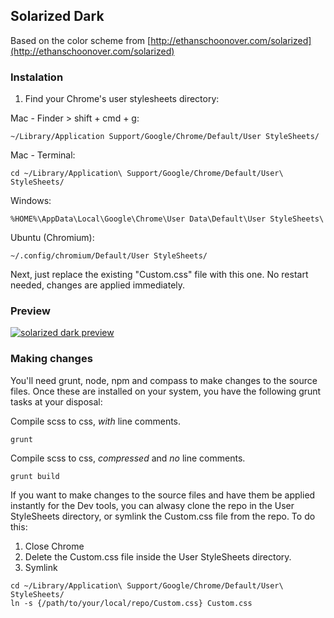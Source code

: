 ## Solarized Dark

Based on the color scheme from [http://ethanschoonover.com/solarized](http://ethanschoonover.com/solarized)

### Instalation

1. Find your Chrome's user stylesheets directory:

Mac - Finder > shift + cmd + g:

```
~/Library/Application Support/Google/Chrome/Default/User StyleSheets/
```

Mac - Terminal:

```
cd ~/Library/Application\ Support/Google/Chrome/Default/User\ StyleSheets/
```

Windows:

```
%HOME%\AppData\Local\Google\Chrome\User Data\Default\User StyleSheets\
```

Ubuntu (Chromium):

```
~/.config/chromium/Default/User StyleSheets/
```

Next, just replace the existing "Custom.css" file with this one. No restart needed, changes are applied immediately.

### Preview

[![solarized dark preview](https://raw.github.com/tricinel/chrome-dev-solarized-dark/master/chrome-dev-preview-small.png)](https://raw.github.com/tricinel/chrome-dev-solarized-dark/master/chrome-dev-preview.png)

### Making changes

You'll need grunt, node, npm and compass to make changes to the source files. Once these are installed on your system, you have the following grunt tasks at your disposal:

Compile scss to css, *with* line comments.

```shell
grunt
```

Compile scss to css, *compressed* and *no* line comments.

```shell
grunt build
```

If you want to make changes to the source files and have them be applied instantly for the Dev tools, you can alwasy clone the repo in the User StyleSheets directory, or symlink the Custom.css file from the repo. To do this:

1. Close Chrome
2. Delete the Custom.css file inside the User StyleSheets directory.
3. Symlink

```shell
cd ~/Library/Application\ Support/Google/Chrome/Default/User\ StyleSheets/
ln -s {/path/to/your/local/repo/Custom.css} Custom.css
```
